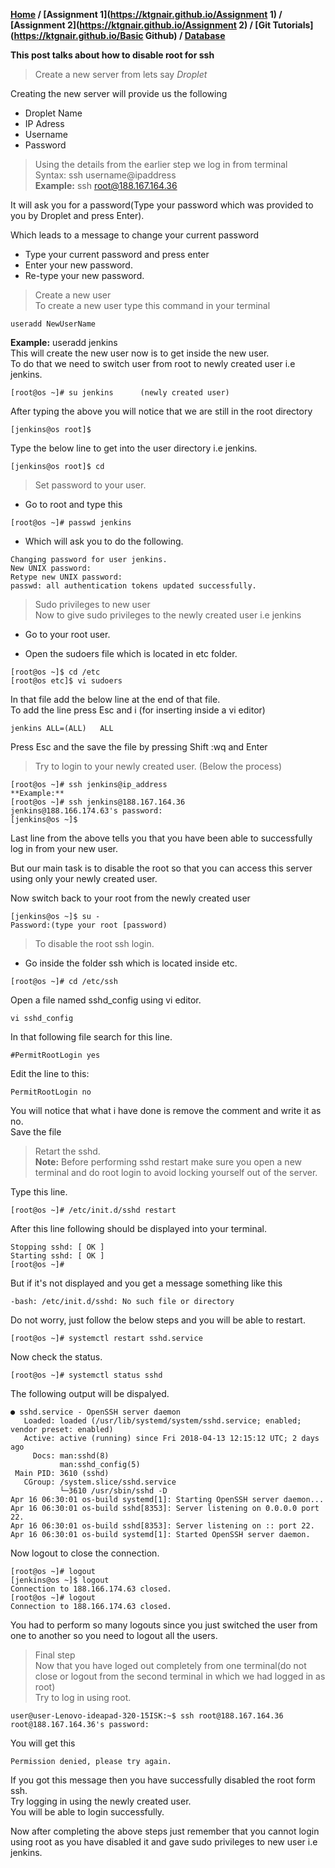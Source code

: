 **[Home](https://ktgnair.github.io/) / [Assignment 1](https://ktgnair.github.io/Assignment 1) / [Assignment 2](https://ktgnair.github.io/Assignment 2) / [Git Tutorials](https://ktgnair.github.io/Basic Github) / [Database](https://ktgnair.github.io/Database)**  

**This post talks about how to disable root for ssh**  

> Create a new server from lets say _Droplet_  

Creating the new server will provide us the following  
* Droplet Name  
* IP Adress  
* Username  
* Password   

> Using the details from the earlier step we log in from terminal   
Syntax: ssh username@ipaddress   
**Example:** ssh root@188.167.164.36

It will ask you for a password(Type your password which was provided to you by Droplet and press Enter).  

Which leads to a message to change your current password  
* Type your current password and press enter  
* Enter your new password.  
* Re-type your new password.   

> Create a new user  
To create a new user type this command in your terminal  
```  
useradd NewUserName  
```  
**Example:** useradd jenkins  
This will create the new user now is to get inside the new user.  
To do that we need to switch user from root to newly created user i.e jenkins.  

```  
[root@os ~]# su jenkins      (newly created user)  
```  
After typing the above you will notice that we are still in the root directory  
```  
[jenkins@os root]$  
```  
Type the below line to get into the user directory i.e jenkins.  
```  
[jenkins@os root]$ cd  
```  

> Set password to your user.  
* Go to root and type this   
```  
[root@os ~]# passwd jenkins  
```   

* Which will ask you to do the following.  
```  
Changing password for user jenkins.  
New UNIX password:  
Retype new UNIX password:  
passwd: all authentication tokens updated successfully.  
```   
> Sudo privileges to new user  
Now to give sudo privileges to the newly created user i.e jenkins  
* Go to your root user.  

* Open the sudoers file which is located in etc folder.  
```  
[root@os ~]$ cd /etc  
[root@os etc]$ vi sudoers  
```  
In that file add the below line at the end of that file.  
To add the line press Esc and i (for inserting inside a vi editor)  
```  
jenkins ALL=(ALL)   ALL  
```  
Press Esc and the save the file by pressing Shift :wq and Enter  

> Try to login to your newly created user. (Below the process)  
```  
[root@os ~]# ssh jenkins@ip_address  
**Example:**  
[root@os ~]# ssh jenkins@188.167.164.36  
jenkins@188.166.174.63's password:  
[jenkins@os ~]$   
```  
Last line from the above tells you that you have been able to successfully log in from your new user.  

But our main task is to disable the root so that you can access this server using only your newly created user.  

Now switch back to your root from the newly created user  
```  
[jenkins@os ~]$ su -
Password:(type your root [password)  
```   
> To disable the root ssh login.  
* Go inside the folder ssh which is located inside etc.  
```  
[root@os ~]# cd /etc/ssh  
```  
Open a file named sshd_config using vi editor.  
```  
vi sshd_config  
```  

In that following file search for this line.
```  
#PermitRootLogin yes  
```  

Edit the line to this:  
```  
PermitRootLogin no  
```  

You will notice that what i have done is remove the comment and write it as no.  
Save the file  

> Retart the sshd.  
**Note:** Before performing sshd restart make sure you open a new terminal and do root login to avoid locking yourself out of the server.  

Type this line.  
```  
[root@os ~]# /etc/init.d/sshd restart  
```  
After this line following should be displayed into your terminal.  
```  
Stopping sshd: [ OK ]   
Starting sshd: [ OK ]   
[root@os ~]#  
```  
But if it's not displayed and you get a message something like this  
```  
-bash: /etc/init.d/sshd: No such file or directory  
```  
Do not worry, just follow the below steps and you will be able to restart.  
```  
[root@os ~]# systemctl restart sshd.service   
```  

Now check the status.  
```  
[root@os ~]# systemctl status sshd   
```  

The following output will be dispalyed.    
```  
● sshd.service - OpenSSH server daemon  
   Loaded: loaded (/usr/lib/systemd/system/sshd.service; enabled; vendor preset: enabled)  
   Active: active (running) since Fri 2018-04-13 12:15:12 UTC; 2 days ago  
     Docs: man:sshd(8)  
           man:sshd_config(5)  
 Main PID: 3610 (sshd)  
   CGroup: /system.slice/sshd.service  
           └─3610 /usr/sbin/sshd -D  
Apr 16 06:30:01 os-build systemd[1]: Starting OpenSSH server daemon...  
Apr 16 06:30:01 os-build sshd[8353]: Server listening on 0.0.0.0 port 22.  
Apr 16 06:30:01 os-build sshd[8353]: Server listening on :: port 22.  
Apr 16 06:30:01 os-build systemd[1]: Started OpenSSH server daemon.  
```  

Now logout to close the connection.  
```  
[root@os ~]# logout  
[jenkins@os ~]$ logout  
Connection to 188.166.174.63 closed.  
[root@os ~]# logout  
Connection to 188.166.174.63 closed.  
```  
You had to perform so many logouts since you just switched the user from one to another so you need to logout all the users.  

> Final step    
Now that you have loged out completely from one terminal(do not close or logout from the second terminal in which we had logged in as root)  
Try to log in using root.  
```  
user@user-Lenovo-ideapad-320-15ISK:~$ ssh root@188.167.164.36   
root@188.167.164.36's password:   
```  
You will get this  
```  
Permission denied, please try again.  
```  

If you got this message then you have successfully disabled the root form ssh.    
Try logging in using the newly created user.    
You will be able to login successfully.  

Now after completing the above steps just remember that you cannot login using root as you have disabled it and gave sudo privileges to new user i.e jenkins.  
